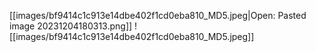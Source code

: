 [[images/bf9414c1c913e14dbe402f1cd0eba810_MD5.jpeg|Open: Pasted image 20231204180313.png]]
![[images/bf9414c1c913e14dbe402f1cd0eba810_MD5.jpeg]]